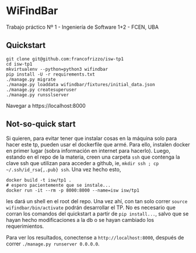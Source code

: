 # WiFindBar
Trabajo práctico Nº 1 - Ingeniería de Software 1+2 - FCEN, UBA


## Quickstart

    git clone git@github.com:francofrizzo/isw-tp1
    cd isw-tp1
    mkvirtualenv --python=python3 wifindbar
    pip install -U -r requirements.txt
    ./manage.py migrate
    ./manage.py loaddata wifindbar/fixtures/initial_data.json
    ./manage.py createsuperuser
    ./manage.py runsslserver

Navegar a https://localhost:8000

## Not-so-quick start

Si quieren, para evitar tener que instalar cosas en la máquina solo para hacer
este tp, pueden usar el dockerfile que armé. Para ello, instalen docker en
primer lugar (sobra información en internet para hacerlo). Luego, estando en el
repo de la materia, creen una carpeta `ssh` que contenga la clave ssh que
utilizan para acceder a github, ie, `mkdir ssh ; cp ~/.ssh/id_rsa{,.pub} ssh`.
Una vez hecho esto,

    docker build -t isw/tp1 .
    # espero pacientemente que se instale...
    docker run -it --rm -p 8000:8000 --name=isw isw/tp1

les dará un shell en el root del repo. Una vez ahí, con tan solo correr `source
wifindbar/bin/activate` podrán desarrollar el TP. No es necesario que corran los
comandos del quickstart a partir de `pip install...`, salvo que se hayan hecho
modificaciones a la db o se hayan cambiado los requerimientos.

Para ver los resultados, conectense a `http://localhost:8000`, después de correr
`./manage.py runserver 0.0.0.0`.
